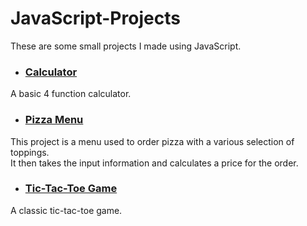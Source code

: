 # JavaScript-Projects

These are some small projects I made using JavaScript.


- ### [Calculator](/Calculator)
A basic 4 function calculator.

- ### [Pizza Menu](/Pizza_Project)
This project is a menu used to order pizza with a various selection of toppings.  
It then takes the input information and calculates a price for the order.

- ### [Tic-Tac-Toe Game](/TicTacToe)
A classic tic-tac-toe game.
